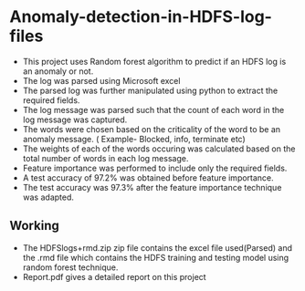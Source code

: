 # Anomaly-detection-in-HDFS-log-files

- This project uses Random forest algorithm to predict if an HDFS log is an anomaly or not. 
- The log was parsed using Microsoft excel
- The parsed log was further manipulated using python to extract the required fields.
- The log message was parsed such that the count of each word in the log message was captured. 
- The words were chosen based on the criticality of the word to be an anomaly message. ( Example- Blocked, info, terminate etc)
- The weights of each of the words occuring was calculated based on the total number of words in each log message.
- Feature importance was performed to include only the required fields.
- A test accuracy of 97.2% was obtained before feature importance.
- The test accuracy was 97.3% after the feature importance technique was adapted.

## Working
- The HDFSlogs+rmd.zip zip file contains the excel file used(Parsed) and the .rmd file which contains the HDFS training and testing model using random forest technique.
- Report.pdf gives a detailed report on this project
